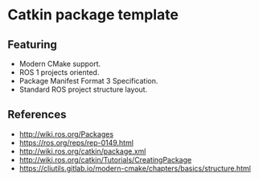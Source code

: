# Catkin package template

## Featuring

- Modern CMake support.
- ROS 1 projects oriented.
- Package Manifest Format 3 Specification.
- Standard ROS project structure layout.

## References
- http://wiki.ros.org/Packages
- https://ros.org/reps/rep-0149.html
- http://wiki.ros.org/catkin/package.xml
- http://wiki.ros.org/catkin/Tutorials/CreatingPackage
- https://cliutils.gitlab.io/modern-cmake/chapters/basics/structure.html
